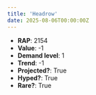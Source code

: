 ```yaml
---
title: 'Headrow'
date: 2025-08-06T00:00:00Z
---
```

- **RAP**: 2154
- **Value**: -1
- **Demand level**: 1
- **Trend**: -1
- **Projected?**: True
- **Hyped?**: True
- **Rare?**: True

